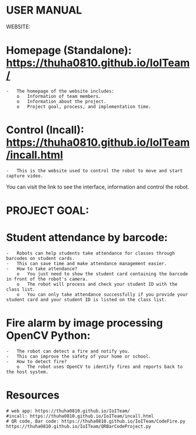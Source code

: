 # USER MANUAL
WEBSITE:
   # Homepage (Standalone): https://thuha0810.github.io/IoITeam/
    -	The homepage of the website includes:
        o	Information of team members.
        o	Information about the project.
        o	Project goal, process, and implementation time.
   # Control (Incall): https://thuha0810.github.io/IoITeam/incall.html
    -	This is the website used to control the robot to move and start capture video.
You can visit the link to see the interface, information and control the robot.

# PROJECT GOAL:
   # Student attendance by barcode:
    -	Robots can help students take attendance for classes through barcodes on student cards.
    -	This can save time and make attendance management easier.
    -	How to take attendance?
        o	You just need to show the student card containing the barcode in front of the robot's camera.
        o	The robot will process and check your student ID with the class list.
        o	You can only take attendance successfully if you provide your student card and your student ID is listed on the class list.
   # Fire alarm by image processing OpenCV Python:
    -	The robot can detect a fire and notify you.
    -	This can improve the safety of your home or school.
    -	How to detect fire?
        o	The robot uses OpenCV to identify fires and reports back to the host system.



# Resources
    # web app: https://thuha0810.github.io/IoITeam/
    #incall: https://thuha0810.github.io/IoITeam/incall.html
    # QR code, Bar code: https://thuha0810.github.io/IoITeam/CodeFire.py     https://thuha0810.github.io/IoITeam/QRBarCodeProject.py
    
